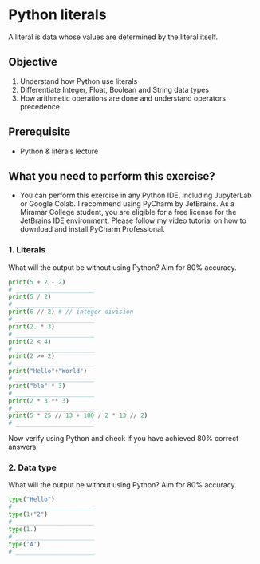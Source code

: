 # Python literals

A literal is data whose values are determined by the literal itself.

## Objective

1. Understand how Python use literals
2. Differentiate Integer, Float, Boolean and String data types
3. How arithmetic operations are done and understand operators precedence

## Prerequisite

- Python & literals lecture

## What you need to perform this exercise?

- You can perform this exercise in any Python IDE, including JupyterLab or Google Colab. I recommend using PyCharm by JetBrains. As a Miramar College student, you are eligible for a free license for the JetBrains IDE environment. Please follow my video tutorial on how to download and install PyCharm Professional. 

### 1. Literals

What will the output be without using Python? Aim for 80% accuracy.

```python
print(5 + 2 - 2)
# ______________________
print(5 / 2)
# ______________________
print(6 // 2) # // integer division
# ______________________
print(2. * 3)
# ______________________
print(2 < 4)
# ______________________
print(2 >= 2)
# ______________________
print("Hello"+"World")
# ______________________
print("bla" * 3)
# ______________________
print(2 * 3 ** 3)
# ______________________
print(5 * 25 // 13 + 100 / 2 * 13 // 2)
# ______________________
```

Now verify using Python and check if you have achieved 80% correct answers.

### 2. Data type

What will the output be without using Python? Aim for 80% accuracy.

```python
type("Hello")
# ______________________
type(1+"2")
# ______________________
type(1.)
# ______________________
type('A')
# ______________________

```







